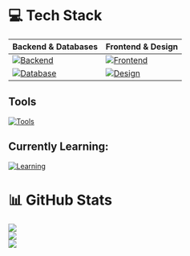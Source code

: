 # 💻 Tech Stack

| Backend & Databases | Frontend & Design |
|---------------------|-------------------|
| [![Backend](https://skillicons.dev/icons?i=python,django,redis)](https://skillicons.dev) | [![Frontend](https://skillicons.dev/icons?i=html,css)](https://skillicons.dev) |
| [![Database](https://skillicons.dev/icons?i=mysql,postgres)](https://skillicons.dev) | [![Design](https://skillicons.dev/icons?i=figma,ps)](https://skillicons.dev) |

## Tools
[![Tools](https://skillicons.dev/icons?i=git)](https://skillicons.dev)

## Currently Learning:
[![Learning](https://skillicons.dev/icons?i=react)](https://skillicons.dev)  

# 📊 GitHub Stats
![](https://github-readme-stats.vercel.app/api?username=VasilyaNab&theme=blue_navy&hide_border=false&include_all_commits=false&count_private=true)  
![](https://github-readme-streak-stats.herokuapp.com/?user=VasilyaNab&theme=blue_navy&hide_border=false)  
![](https://github-readme-stats.vercel.app/api/top-langs/?username=VasilyaNab&theme=blue_navy&hide_border=false&include_all_commits=false&count_private=true&layout=compact)  

<!-- Proudly created with GPRM ( https://gprm.itsvg.in ) -->
